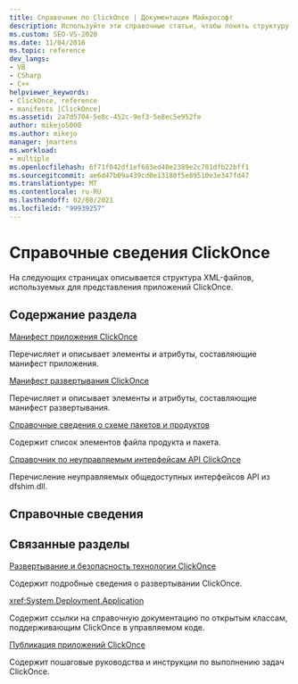 ```yaml
---
title: Справочник по ClickOnce | Документация Майкрософт
description: Используйте эти справочные статьи, чтобы понять структуру XML-файлов, используемых для представления приложений ClickOnce.
ms.custom: SEO-VS-2020
ms.date: 11/04/2016
ms.topic: reference
dev_langs:
- VB
- CSharp
- C++
helpviewer_keywords:
- ClickOnce, reference
- manifests [ClickOnce]
ms.assetid: 2a7d5704-5e8c-452c-9ef3-5e8ec5e952fe
author: mikejo5000
ms.author: mikejo
manager: jmartens
ms.workload:
- multiple
ms.openlocfilehash: 6f71f042df1ef683ed48e2389e2c781dfb22bff1
ms.sourcegitcommit: ae6d47b09a439cd0e13180f5e89510e3e347fd47
ms.translationtype: MT
ms.contentlocale: ru-RU
ms.lasthandoff: 02/08/2021
ms.locfileid: "99939257"
---
```

# <a name="clickonce-reference"></a>Справочные сведения ClickOnce
На следующих страницах описывается структура XML-файлов, используемых для представления приложений ClickOnce.

## <a name="in-this-section"></a>Содержание раздела
 [Манифест приложения ClickOnce](../deployment/clickonce-application-manifest.md)

 Перечисляет и описывает элементы и атрибуты, составляющие манифест приложения.

 [Манифест развертывания ClickOnce](../deployment/clickonce-deployment-manifest.md)

 Перечисляет и описывает элементы и атрибуты, составляющие манифест развертывания.

 [Справочные сведения о схеме пакетов и продуктов](../deployment/product-and-package-schema-reference.md)

 Содержит список элементов файла продукта и пакета.

 [Справочник по неуправляемым интерфейсам API ClickOnce](../deployment/clickonce-unmanaged-api-reference.md)

 Перечисление неуправляемых общедоступных интерфейсов API из dfshim.dll.

## <a name="reference"></a>Справочные сведения

## <a name="related-sections"></a>Связанные разделы
 [Развертывание и безопасность технологии ClickOnce](../deployment/clickonce-security-and-deployment.md)

 Содержит подробные сведения о развертывании ClickOnce.

<xref:System.Deployment.Application>

 Содержит ссылки на справочную документацию по открытым классам, поддерживающим ClickOnce в управляемом коде.

 [Публикация приложений ClickOnce](../deployment/publishing-clickonce-applications.md)

 Содержит пошаговые руководства и инструкции по выполнению задач ClickOnce.
